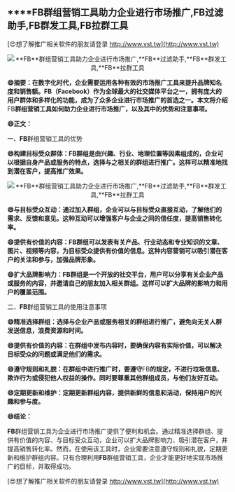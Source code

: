 ## ****FB**群组营销工具助力企业进行市场推广,**FB**过滤助手,**FB**群发工具,**FB**拉群工具**

[😍想了解推广相关软件的朋友请登录 http://www.vst.tw](http://www.vst.tw)

 <center><img src="https://vst.tw/MP4/tuiguang/png/6.png" alt="**FB**群组营销工具助力企业进行市场推广,**FB**过滤助手,**FB**群发工具,**FB**拉群工具"></center>

**😄摘要：在数字化时代，企业需要运用各种有效的市场推广工具来提升品牌知名度和销售额。**FB**（Facebook）作为全球最大的社交媒体平台之一，拥有庞大的用户群体和多样化的功能，成为了众多企业进行市场推广的首选之一。本文将介绍**FB**群组营销工具如何助力企业进行市场推广，以及其中的优势和注意事项。**

**😄正文：**

一、**FB**群组营销工具的优势

**😄构建目标受众群体：**FB**群组是由兴趣、行业、地理位置等因素组成的，企业可以根据自身产品或服务的特点，选择与之相关的群组进行推广。这样可以精准地找到潜在客户，提高推广效果。**

 <center><img src="https://vst.tw/MP4/tuiguang/png/2.png" alt="**FB**群组营销工具助力企业进行市场推广,**FB**过滤助手,**FB**群发工具,**FB**拉群工具"></center>

**😄与目标受众互动：通过加入群组，企业可以与目标受众直接互动，了解他们的需求、反馈和意见。这种互动可以增强客户与企业之间的信任度，提高销售转化率。**

**😄提供有价值的内容：**FB**群组可以发表有关产品、行业动态和专业知识的文章、图片、视频等内容，为目标受众提供有价值的信息。这种内容营销可以吸引潜在客户的关注和参与，加强品牌形象。**

**😄扩大品牌影响力：**FB**群组是一个开放的社交平台，用户可以分享有关企业产品或服务的内容，并邀请自己的朋友加入相关群组。这样可以扩大品牌的影响力和用户的覆盖范围。**

二、**FB**群组营销工具的使用注意事项

**😄精准选择群组：选择与企业产品或服务相关的群组进行推广，避免向无关人群发送信息，浪费资源和时间。**

**😄提供有价值的内容：在群组中发布内容时，要确保内容有实际价值，可以解决目标受众的问题或满足他们的需求。**

**😄遵守规则和礼貌：在群组中进行推广时，要遵守**FB**的规定，不进行垃圾信息、欺诈行为或侵犯他人权益的操作。同时要尊重其他群组成员，与他们友好互动。**

**😄定期更新和维护：定期更新群组内容，提供新鲜的信息和活动，保持用户的兴趣和参与度。**

**😄结论：**

**FB**群组营销工具为企业进行市场推广提供了便利和机会。通过精准选择群组、提供有价值的内容、与目标受众互动，企业可以扩大品牌影响力、吸引潜在客户，并提高销售转化率。然而，在使用该工具时，企业需要注意遵守规则和礼貌，定期更新和维护群组内容。只有合理利用**FB**群组营销工具，企业才能更好地实现市场推广的目标，并取得成功。

[😍想了解推广相关软件的朋友请登录 http://www.vst.tw](http://www.vst.tw)



